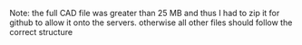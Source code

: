 Note: the full CAD file was greater than 25 MB and thus I had to zip it for github to allow it onto the servers. otherwise all other files should follow the correct structure
